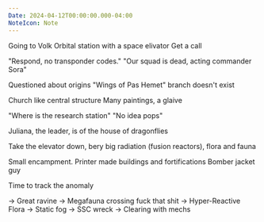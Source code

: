 ```yaml
---
Date: 2024-04-12T00:00:00.000-04:00
NoteIcon: Note
---
```

Going to Volk
Orbital station with a space elivator
Get a call

"Respond, no transponder codes."
"Our squad is dead, acting commander Sora"

Questioned about origins
"Wings of Pas Hemet" branch doesn't exist

Church like central structure
Many paintings, a glaive

"Where is the research station"
"No idea pops"

Juliana, the leader, is of the house of dragonflies

Take the elevator down, bery big radiation (fusion reactors), flora and fauna

Small encampment. Printer made buildings and fortifications
Bomber jacket guy

Time to track the anomaly

-> Great ravine
-> Megafauna crossing
fuck that shit
-> Hyper-Reactive Flora
-> Static fog
-> SSC wreck
-> Clearing with mechs